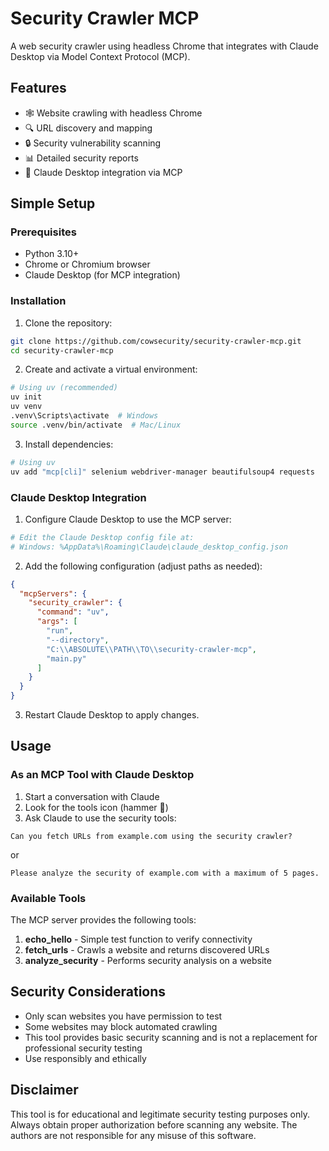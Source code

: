 # Security Crawler MCP

A web security crawler using headless Chrome that integrates with Claude Desktop via Model Context Protocol (MCP).

## Features

- 🕸️ Website crawling with headless Chrome
- 🔍 URL discovery and mapping
- 🔒 Security vulnerability scanning
- 📊 Detailed security reports
- 🤖 Claude Desktop integration via MCP

## Simple Setup

### Prerequisites

- Python 3.10+
- Chrome or Chromium browser
- Claude Desktop (for MCP integration)

### Installation

1. Clone the repository:

```bash
git clone https://github.com/cowsecurity/security-crawler-mcp.git
cd security-crawler-mcp
```

2. Create and activate a virtual environment:

```bash
# Using uv (recommended)
uv init
uv venv
.venv\Scripts\activate  # Windows
source .venv/bin/activate  # Mac/Linux
```

3. Install dependencies:

```bash
# Using uv
uv add "mcp[cli]" selenium webdriver-manager beautifulsoup4 requests
```

### Claude Desktop Integration

1. Configure Claude Desktop to use the MCP server:

```bash
# Edit the Claude Desktop config file at:
# Windows: %AppData%\Roaming\Claude\claude_desktop_config.json
```

2. Add the following configuration (adjust paths as needed):

```json
{
  "mcpServers": {
    "security_crawler": {
      "command": "uv",
      "args": [
        "run",
        "--directory",
        "C:\\ABSOLUTE\\PATH\\TO\\security-crawler-mcp",
        "main.py"
      ]
    }
  }
}
```

3. Restart Claude Desktop to apply changes.

## Usage

### As an MCP Tool with Claude Desktop

1. Start a conversation with Claude
2. Look for the tools icon (hammer 🔨)
3. Ask Claude to use the security tools:

```
Can you fetch URLs from example.com using the security crawler?
```

or

```
Please analyze the security of example.com with a maximum of 5 pages.
```

### Available Tools

The MCP server provides the following tools:

1. **echo_hello** - Simple test function to verify connectivity
2. **fetch_urls** - Crawls a website and returns discovered URLs
3. **analyze_security** - Performs security analysis on a website

## Security Considerations

- Only scan websites you have permission to test
- Some websites may block automated crawling
- This tool provides basic security scanning and is not a replacement for professional security testing
- Use responsibly and ethically

## Disclaimer

This tool is for educational and legitimate security testing purposes only. Always obtain proper authorization before scanning any website. The authors are not responsible for any misuse of this software.